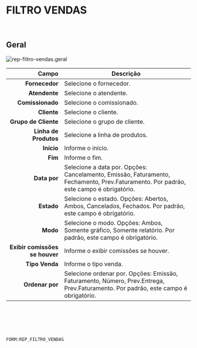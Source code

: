 # FILTRO VENDAS
<br>

## Geral
![rep-filtro-vendas.geral](https://raw.githubusercontent.com/netforcews/docs-siscom/master/geral/imagens/rep-filtro-vendas.geral.png)

Campo | Descrição
--:|---
**Fornecedor** | Selecione o fornecedor.
**Atendente** | Selecione o atendente.
**Comissionado** | Selecione o comissionado.
**Cliente** | Selecione o cliente.
**Grupo de Cliente** | Selecione o grupo de cliente.
**Linha de Produtos** | Selecione a linha de produtos.
**Início** | Informe o início.
**Fim** | Informe o fim.
**Data por** | Selecione a data por. Opções: Cancelamento, Emissão, Faturamento, Fechamento, Prev.Faturamento. Por padrão, este campo é obrigatório.
**Estado** | Selecione o estado. Opções: Abertos, Ambos, Cancelados, Fechados. Por padrão, este campo é obrigatório.
**Modo** | Selecione o modo. Opções: Ambos, Somente gráfico, Somente relatório. Por padrão, este campo é obrigatório.
**Exibir comissões se houver** | Informe o exibir comissões se houver.
**Tipo Venda** | Informe o tipo venda.
**Ordenar por** | Selecione ordenar por. Opções: Emissão, Faturamento, Número, Prev.Entrega, Prev.Faturamento. Por padrão, este campo é obrigatório.
<br>
<br>
<br>
<br>

```FORM:REP_FILTRO_VENDAS```
